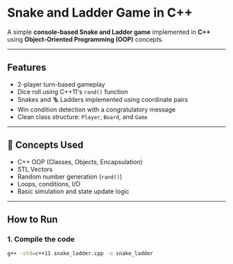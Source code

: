 # Snake and Ladder Game in C++

A simple **console-based Snake and Ladder game** implemented in **C++** using **Object-Oriented Programming (OOP)** concepts.

---

## Features

- 2-player turn-based gameplay  
- Dice roll using C++11's `rand()` function  
- Snakes and 🪜 Ladders implemented using coordinate pairs  
- Win condition detection with a congratulatory message  
- Clean class structure: `Player`, `Board`, and `Game`

---

## 🧠 Concepts Used

- C++ OOP (Classes, Objects, Encapsulation)  
- STL Vectors  
- Random number generation (`rand()`)  
- Loops, conditions, I/O  
- Basic simulation and state update logic  

---

## How to Run

### 1. Compile the code
```bash
g++ -std=c++11 snake_ladder.cpp -o snake_ladder
